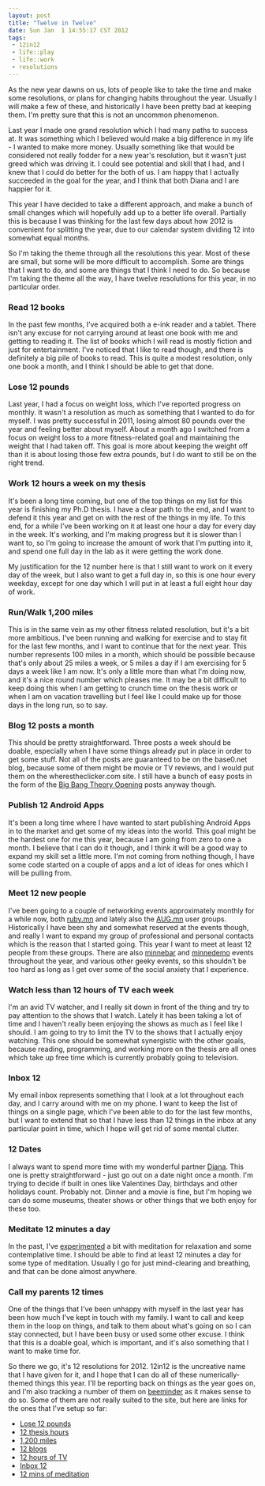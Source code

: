 ```yaml
---
layout: post
title: "Twelve in Twelve"
date: Sun Jan  1 14:55:17 CST 2012
tags:
 - 12in12
 - life::play
 - life::work
 - resolutions
---
```

As the new year dawns on us, lots of people like to take the time and
make some resolutions, or plans for changing habits throughout the
year.  Usually I will make a few of these, and historically I have
been pretty bad at keeping them.  I'm pretty sure that this is not an
uncommon phenomenon.

Last year I made one grand resolution which I had many paths to
success at.  It was something which I believed would make a big
difference in my life - I wanted to make more money.  Usually
something like that would be considered not really fodder for a new
year's resolution, but it wasn't just greed which was driving it.  I
could see potential and skill that I had, and I knew that I could do
better for the both of us.  I am happy that I actually succeeded in
the goal for the year, and I think that both Diana and I are happier
for it.

This year I have decided to take a different approach, and make a
bunch of small changes which will hopefully add up to a better life
overall.  Partially this is because I was thinking for the last few
days about how 2012 is convenient for splitting the year, due to our
calendar system dividing 12 into somewhat equal months.

So I'm taking the theme through all the resolutions this year.  Most of these
are small, but some will be more difficult to accomplish.  Some are
things that I want to do, and some are things that I think I need to
do.  So because I'm taking the theme all the way, I have twelve
resolutions for this year, in no particular order.

### Read 12 books

In the past few months, I've acquired both a e-ink reader and a
tablet.  There isn't any excuse for not carrying around at least one
book with me and getting to reading it.  The list of books which I
will read is mostly fiction and just for entertainment.  I've noticed
that I like to read though, and there is definitely a big pile of
books to read.  This is quite a modest resolution, only one book a
month, and I think I should be able to get that done.

### Lose 12 pounds

Last year, I had a focus on weight loss, which I've reported progress on
monthly.  It wasn't a resolution as much as something that I wanted to
do for myself.  I was pretty successful in 2011, losing almost 80
pounds over the year and feeling better about myself.  About a month
ago I switched from a focus on weight loss to a more fitness-related
goal and maintaining the weight that I had taken off.  This goal is
more about keeping the weight off than it is about losing those few
extra pounds, but I do want to still be on the right trend.

### Work 12 hours a week on my thesis

It's been a long time coming, but one of the top things on my list
for this year is finishing my Ph.D thesis.  I have a clear path to the
end, and I want to defend it this year and get on with the rest of the
things in my life.  To this end, for a while I've been working on it
at least one hour a day for every day in the week.  It's working, and
I'm making progress but it is slower than I want to, so I'm going to
increase the amount of work that I'm putting into it, and spend one
full day in the lab as it were getting the work done.

My justification for the 12 number here is that I still want to work
on it every day of the week, but I also want to get a full day in, so
this is one hour every weekday, except for one day which I will put in
at least a full eight hour day of work.

### Run/Walk 1,200 miles

This is in the same vein as my other fitness related resolution, but
it's a bit more ambitious.  I've been running and walking for exercise
and to stay fit for the last few months, and I want to continue that
for the next year.  This number represents 100 miles in a month, which
should be possible because that's only about 25 miles a week, or 5
miles a day if I am exercising for 5 days a week like I am now.  It's
only a little more than what I'm doing now, and it's a nice round
number which pleases me.  It may be a bit difficult to keep doing this
when I am getting to crunch time on the thesis work or when I am on
vacation travelling but I feel like I could make up for those days in
the long run, so to say.

### Blog 12 posts a month

This should be pretty straightforward.  Three posts a week should be
doable, especially when I have some things already put in place in
order to get some stuff.  Not all of the posts are guaranteed to be on
the base0.net blog, because some of them might be movie or TV reviews,
and I would put them on the wherestheclicker.com site.  I still have a
bunch of easy posts in the form of the [Big Bang Theory Opening](http://base0.net/posts/big-bang-theory-intro-8-apatosaurus)
posts anyway though.

### Publish 12 Android Apps

It's been a long time where I have wanted to start publishing Android
Apps in to the market and get some of my ideas into the world.  This
goal might be the hardest one for me this year, because I am going
from zero to one a month.  I believe that I can do it though, and I
think it will be a good way to expand my skill set a little more.  I'm
not coming from nothing though, I have some code started on a couple
of apps and a lot of ideas for ones which I will be pulling from.

### Meet 12 new people

I've been going to a couple of networking events approximately monthly
for a while now, both [ruby.mn](http://ruby.mn) and lately also the
[AUG.mn](http://aug.mn) user groups.  Historically I have been shy and
somewhat reserved at the events though, and really I want to expand my
group of professional and personal contacts which is the reason that I
started going.  This year I want to meet at least 12 people from these
groups.  There are also [minnebar](http://minnestar.org/minnebar/)
and [minnedemo](http://minnestar.org/minnedemo/) events throughout the
year, and various other geeky events, so this shouldn't be too hard as
long as I get over some of the social anxiety that I experience.

### Watch less than 12 hours of TV each week

I'm an avid TV watcher, and I really sit down in front of the thing
and try to pay attention to the shows that I watch.  Lately it has
been taking a lot of time and I haven't really been enjoying the shows
as much as I feel like I should.  I am going to try to limit the TV to
the shows that I actually enjoy watching.  This one should be somewhat
synergistic with the other goals, because reading, programming, and
working more on the thesis are all ones which take up free time which
is currently probably going to television.

### Inbox 12

My email inbox represents something that I look at a lot throughout
each day, and I carry around with me on my phone.  I want to keep the
list of things on a single page, which I've been able to do for the
last few months, but I want to extend that so that I have less than 12
things in the inbox at any particular point in time, which I hope will
get rid of some mental clutter.

### 12 Dates

I always want to spend more time with my wonderful partner
[Diana](http://blog.dianarajchel.com).  This one is pretty
straightforward - just go out on a date night once a month.  I'm
trying to decide if built in ones like Valentines Day, birthdays and
other holidays count.  Probably not.  Dinner and a movie is fine, but
I'm hoping we can do some museums, theater shows or other things that
we both enjoy for these too.

### Meditate 12 minutes a day

In the past, I've
[experimented](http://base0.net/posts/experimentation/) a bit with
meditation for relaxation and some contemplative time.  I should be
able to find at least 12 minutes a day for some type of meditation.
Usually I go for just mind-clearing and breathing, and that can be
done almost anywhere.

### Call my parents 12 times

One of the things that I've been unhappy with myself in the last year
has been how much I've kept in touch with my family.  I want to call
and keep them in the loop on things, and talk to them about what's
going on so I can stay connected, but I have been busy or used some
other excuse.  I think that this is a doable goal, which is important,
and it's also something that I want to make time for.

So there we go, it's 12 resolutions for 2012.  12in12 is the
uncreative name that I have given for it, and I hope that I can do all
of these numerically-themed things this year.  I'll be reporting back
on things as the year goes on, and I'm also tracking a number of them
on [beeminder](http://beeminder.com) as it makes sense to do so.  Some
of them are not really suited to the site, but here are links for the
ones that I've setup so far:

  * [Lose 12 pounds](https://www.beeminder.com/jamuraa/goals/weight)
  * [12 thesis hours](https://www.beeminder.com/jamuraa/goals/thesispomos)
  * [1,200 miles](https://www.beeminder.com/jamuraa/goals/running)
  * [12 blogs](https://www.beeminder.com/jamuraa/goals/blog)
  * [12 hours of TV](https://www.beeminder.com/jamuraa/goals/teevee)
  * [Inbox 12](https://www.beeminder.com/jamuraa/goals/inbox)
  * [12 mins of meditation](https://www.beeminder.com/jamuraa/goals/meditate)

